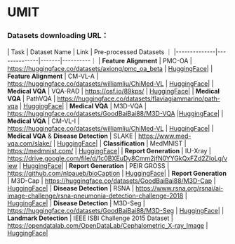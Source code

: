 # UMIT

### Datasets downloading URL：

| Task      | Dataset Name  | Link  | Pre-processed  Datasets ｜
|--------------|--------------|-------|----------｜
| **Feature Alignment**  | PMC-OA   | https://huggingface.co/datasets/axiong/pmc_oa_beta | [HuggingFace](https://huggingface.co/datasets/dz-osamu/PMC-OA)|
| **Feature Alignment**  | CM-VL-A   | https://huggingface.co/datasets/williamliu/ChiMed-VL | [HuggingFace]()|
| **Medical VQA**  | VQA-RAD    | https://osf.io/89kps/ | [HuggingFace]()|
| **Medical VQA**  | PathVQA    | https://huggingface.co/datasets/flaviagiammarino/path-vqa | [HuggingFace]()|
| **Medical VQA**  | M3D-VQA    | https://huggingface.co/datasets/GoodBaiBai88/M3D-VQA |[HuggingFace]()| 
| **Medical VQA**  | CM-VL-I     | https://huggingface.co/datasets/williamliu/ChiMed-VL | [HuggingFace]()|
| **Medical VQA** & **Disease Detection** | SLAKE    | https://www.med-vqa.com/slake/ | [HuggingFace]()|
| **Classification**  | MedMNIST    | https://medmnist.com/ | [HuggingFace]()|
| **Report Generation**  | IU-Xray  | https://drive.google.com/file/d/1c0BXEuDy8Cmm2jfN0YYGkQxFZd2ZIoLg/view | [HuggingFace]()|
| **Report Generation**  | PEIR GROSS  | https://github.com/nlpaueb/bioCaption | [HuggingFace]()|
| **Report Generation**  | M3D-Cap  | https://huggingface.co/datasets/GoodBaiBai88/M3D-Cap | [HuggingFace]()|
| **Disease Detection**  | RSNA    | https://www.rsna.org/rsnai/ai-image-challenge/rsna-pneumonia-detection-challenge-2018 | [HuggingFace]()|
| **Disease Detection**  | M3D-Seg    | https://huggingface.co/datasets/GoodBaiBai88/M3D-Seg | [HuggingFace]()|
| **Landmark Detection**  | IEEE ISBI Challenge 2015 Dataset    | https://opendatalab.com/OpenDataLab/Cephalometric_X-ray_Image | [HuggingFace]()|


